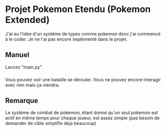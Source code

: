 # Projet Pokemon Etendu (Pokemon Extended)
J'ai eu l'idée d'un systéme de types comme pokemon donc j'ai commencé à le coder.
Je ne l'ai pas encore implémenté dans le projet.
## Manuel
Lancez "main.py".
### 
Vous pouvez voir une bataille se dérouler.
Vous ne pouvez encore interagir avec rien mais ça viendra.
## Remarque
Le systéme de combat de pokemon, étant donné qu'un seul pokemon est actif en même temps pour chaque joueur, est assez simple (pas besoin de demander de cible simplifie deja beaucoup)
